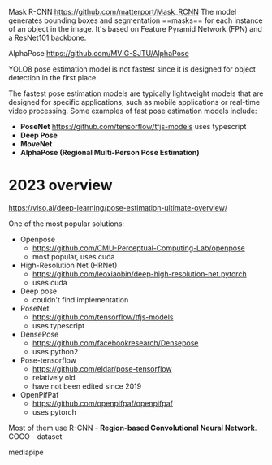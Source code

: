 Mask R-CNN
https://github.com/matterport/Mask_RCNN
The model generates bounding boxes and segmentation ==masks== for each instance of an object in the image. It's based on Feature Pyramid Network (FPN) and a ResNet101 backbone.

AlphaPose
https://github.com/MVIG-SJTU/AlphaPose

YOLO8 pose estimation model is not fastest since it is designed for object detection in the first place. 
  
The fastest pose estimation models are typically lightweight models that are designed for specific applications, such as mobile applications or real-time video processing. Some examples of fast pose estimation models include:


- **PoseNet**  https://github.com/tensorflow/tfjs-models uses typescript
- **Deep Pose** 
- **MoveNet** 
- **AlphaPose (Regional Multi-Person Pose Estimation)**


# 2023 overview
https://viso.ai/deep-learning/pose-estimation-ultimate-overview/

One of the most popular solutions:
- Openpose 
	- https://github.com/CMU-Perceptual-Computing-Lab/openpose 
	- most popular, uses cuda
- High-Resolution Net (HRNet)  
	- https://github.com/leoxiaobin/deep-high-resolution-net.pytorch
	- uses cuda
- Deep pose
	- couldn't find implementation
- PoseNet 
	- https://github.com/tensorflow/tfjs-models
	- uses typescript
- DensePose
	- https://github.com/facebookresearch/Densepose
	- uses python2
- Pose-tensorflow
	- https://github.com/eldar/pose-tensorflow
	- relatively old
	- have not been edited since 2019
- OpenPifPaf
	- https://github.com/openpifpaf/openpifpaf
	- uses pytorch



Most of them use 
R-CNN - **Region-based Convolutional Neural Network**.
COCO - dataset


mediapipe

